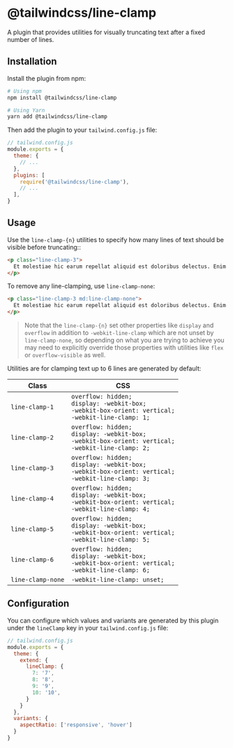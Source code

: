 # @tailwindcss/line-clamp

A plugin that provides utilities for visually truncating text after a fixed number of lines.


## Installation

Install the plugin from npm:

```sh
# Using npm
npm install @tailwindcss/line-clamp

# Using Yarn
yarn add @tailwindcss/line-clamp
```

Then add the plugin to your `tailwind.config.js` file:

```js
// tailwind.config.js
module.exports = {
  theme: {
    // ...
  },
  plugins: [
    require('@tailwindcss/line-clamp'),
    // ...
  ],
}
```

## Usage

Use the `line-clamp-{n}` utilities to specify how many lines of text should be visible before truncating::

```html
<p class="line-clamp-3">
  Et molestiae hic earum repellat aliquid est doloribus delectus. Enim illum odio porro ut omnis dolor debitis natus. Voluptas possimus deserunt sit delectus est saepe nihil. Qui voluptate possimus et quia. Eligendi voluptas voluptas dolor cum. Rerum est quos quos id ut molestiae fugit.
</p>
```

To remove any line-clamping, use `line-clamp-none`:

```html
<p class="line-clamp-3 md:line-clamp-none">
  Et molestiae hic earum repellat aliquid est doloribus delectus. Enim illum odio porro ut omnis dolor debitis natus. Voluptas possimus deserunt sit delectus est saepe nihil. Qui voluptate possimus et quia. Eligendi voluptas voluptas dolor cum. Rerum est quos quos id ut molestiae fugit.
</p>
```

> Note that the `line-clamp-{n}` set other properties like `display` and `overflow` in addition to `-webkit-line-clamp` which are not unset by `line-clamp-none`, so depending on what you are trying to achieve you may need to explicitly override those properties with utilities like `flex` or `overflow-visible` as well.

Utilities are for clamping text up to 6 lines are generated by default:

| Class  | CSS |
| ---  | --- |
| `line-clamp-1` |  `overflow: hidden;`<br>`display: -webkit-box;`<br>`-webkit-box-orient: vertical;`<br>`-webkit-line-clamp: 1;` |
| `line-clamp-2` |  `overflow: hidden;`<br>`display: -webkit-box;`<br>`-webkit-box-orient: vertical;`<br>`-webkit-line-clamp: 2;` |
| `line-clamp-3` |  `overflow: hidden;`<br>`display: -webkit-box;`<br>`-webkit-box-orient: vertical;`<br>`-webkit-line-clamp: 3;` |
| `line-clamp-4` |  `overflow: hidden;`<br>`display: -webkit-box;`<br>`-webkit-box-orient: vertical;`<br>`-webkit-line-clamp: 4;` |
| `line-clamp-5` |  `overflow: hidden;`<br>`display: -webkit-box;`<br>`-webkit-box-orient: vertical;`<br>`-webkit-line-clamp: 5;` |
| `line-clamp-6` |  `overflow: hidden;`<br>`display: -webkit-box;`<br>`-webkit-box-orient: vertical;`<br>`-webkit-line-clamp: 6;` |
| `line-clamp-none` | `-webkit-line-clamp: unset;` |

## Configuration

You can configure which values and variants are generated by this plugin under the `lineClamp` key in your `tailwind.config.js` file:

```js
// tailwind.config.js
module.exports = {
  theme: {
    extend: {
      lineClamp: {
        7: '7',
        8: '8',
        9: '9',
        10: '10',
      }
    }
  },
  variants: {
    aspectRatio: ['responsive', 'hover']
  }
}
```
